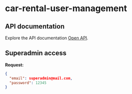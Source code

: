 # car-rental-user-management

## API documentation

Explore the API documentation [Open API](http://localhost:3000/api-docs).

## Superadmin access

**Request:**
```json
{
  "email": superadmin@mail.com,
  "password": 12345
}
```

